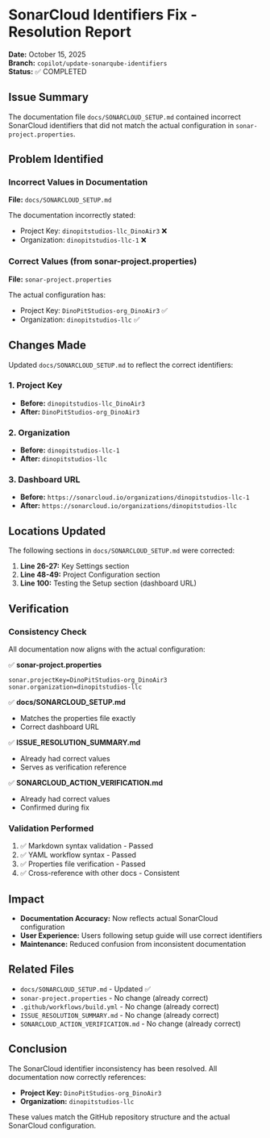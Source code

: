 # SonarCloud Identifiers Fix - Resolution Report

**Date:** October 15, 2025  
**Branch:** `copilot/update-sonarqube-identifiers`  
**Status:** ✅ COMPLETED

## Issue Summary

The documentation file `docs/SONARCLOUD_SETUP.md` contained incorrect SonarCloud identifiers that did not match the actual configuration in `sonar-project.properties`.

## Problem Identified

### Incorrect Values in Documentation

**File:** `docs/SONARCLOUD_SETUP.md`

The documentation incorrectly stated:

- Project Key: `dinopitstudios-llc_DinoAir3` ❌
- Organization: `dinopitstudios-llc-1` ❌

### Correct Values (from sonar-project.properties)

**File:** `sonar-project.properties`

The actual configuration has:

- Project Key: `DinoPitStudios-org_DinoAir3` ✅
- Organization: `dinopitstudios-llc` ✅

## Changes Made

Updated `docs/SONARCLOUD_SETUP.md` to reflect the correct identifiers:

### 1. Project Key

- **Before:** `dinopitstudios-llc_DinoAir3`
- **After:** `DinoPitStudios-org_DinoAir3`

### 2. Organization

- **Before:** `dinopitstudios-llc-1`
- **After:** `dinopitstudios-llc`

### 3. Dashboard URL

- **Before:** `https://sonarcloud.io/organizations/dinopitstudios-llc-1`
- **After:** `https://sonarcloud.io/organizations/dinopitstudios-llc`

## Locations Updated

The following sections in `docs/SONARCLOUD_SETUP.md` were corrected:

1. **Line 26-27:** Key Settings section
2. **Line 48-49:** Project Configuration section
3. **Line 100:** Testing the Setup section (dashboard URL)

## Verification

### Consistency Check

All documentation now aligns with the actual configuration:

✅ **sonar-project.properties**

```properties
sonar.projectKey=DinoPitStudios-org_DinoAir3
sonar.organization=dinopitstudios-llc
```

✅ **docs/SONARCLOUD_SETUP.md**

- Matches the properties file exactly
- Correct dashboard URL

✅ **ISSUE_RESOLUTION_SUMMARY.md**

- Already had correct values
- Serves as verification reference

✅ **SONARCLOUD_ACTION_VERIFICATION.md**

- Already had correct values
- Confirmed during fix

### Validation Performed

1. ✅ Markdown syntax validation - Passed
2. ✅ YAML workflow syntax - Passed
3. ✅ Properties file verification - Passed
4. ✅ Cross-reference with other docs - Consistent

## Impact

- **Documentation Accuracy:** Now reflects actual SonarCloud configuration
- **User Experience:** Users following setup guide will use correct identifiers
- **Maintenance:** Reduced confusion from inconsistent documentation

## Related Files

- `docs/SONARCLOUD_SETUP.md` - Updated ✅
- `sonar-project.properties` - No change (already correct)
- `.github/workflows/build.yml` - No change (already correct)
- `ISSUE_RESOLUTION_SUMMARY.md` - No change (already correct)
- `SONARCLOUD_ACTION_VERIFICATION.md` - No change (already correct)

## Conclusion

The SonarCloud identifier inconsistency has been resolved. All documentation now correctly references:

- **Project Key:** `DinoPitStudios-org_DinoAir3`
- **Organization:** `dinopitstudios-llc`

These values match the GitHub repository structure and the actual SonarCloud configuration.

